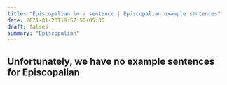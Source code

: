 ```yaml
---
title: "Episcopalian in a sentence | Episcopalian example sentences"
date: 2021-01-20T19:57:50+05:30
draft: falses
summary: "Episcopalian"
---
```

## Unfortunately, we have no example sentences for Episcopalian                 
